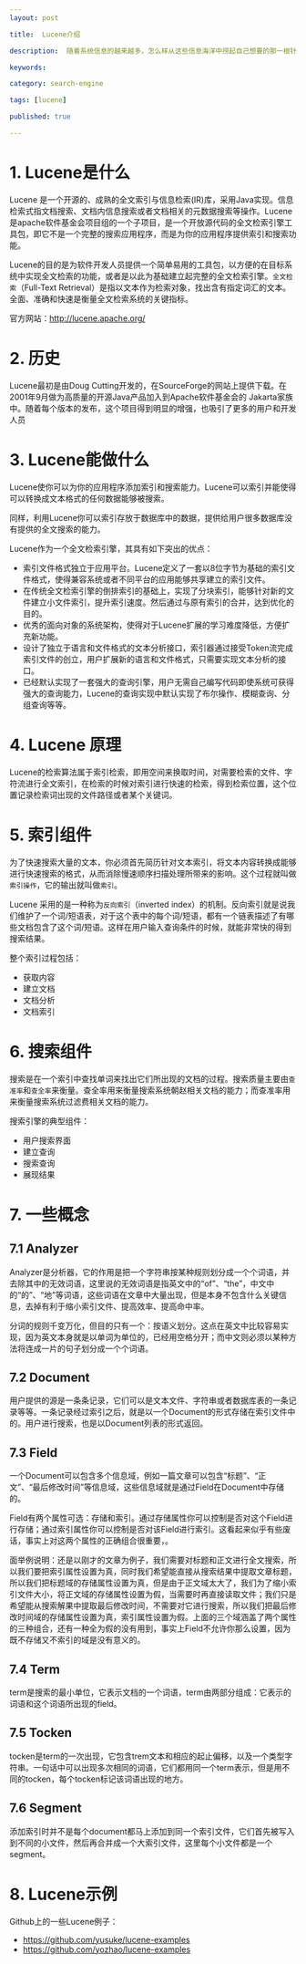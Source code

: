 ```yaml
---
layout: post

title:  Lucene介绍

description:  随着系统信息的越来越多，怎么样从这些信息海洋中捞起自己想要的那一根针就变得非常重要了，全文检索是通常用于解决此类问题的方案，而Lucene则为实现全文检索的工具，任何应用都可通过嵌入它来实现全文检索。

keywords:  

category: search-engine

tags: [lucene]

published: true

---
```


# 1. Lucene是什么

Lucene 是一个开源的、成熟的全文索引与信息检索(IR)库，采用Java实现。信息检索式指文档搜索、文档内信息搜索或者文档相关的元数据搜索等操作。Lucene是apache软件基金会项目组的一个子项目，是一个开放源代码的全文检索引擎工具包，即它不是一个完整的搜索应用程序，而是为你的应用程序提供索引和搜索功能。

Lucene的目的是为软件开发人员提供一个简单易用的工具包，以方便的在目标系统中实现全文检索的功能，或者是以此为基础建立起完整的全文检索引擎。`全文检索`（Full-Text Retrieval）是指以文本作为检索对象，找出含有指定词汇的文本。全面、准确和快速是衡量全文检索系统的关键指标。

官方网站：<http://lucene.apache.org/>

# 2. 历史

Lucene最初是由Doug Cutting开发的，在SourceForge的网站上提供下载。在2001年9月做为高质量的开源Java产品加入到Apache软件基金会的 Jakarta家族中。随着每个版本的发布，这个项目得到明显的增强，也吸引了更多的用户和开发人员

# 3. Lucene能做什么

Lucene使你可以为你的应用程序添加索引和搜索能力。Lucene可以索引并能使得可以转换成文本格式的任何数据能够被搜索。

同样，利用Lucene你可以索引存放于数据库中的数据，提供给用户很多数据库没有提供的全文搜索的能力。

Lucene作为一个全文检索引擎，其具有如下突出的优点：

- 索引文件格式独立于应用平台。Lucene定义了一套以8位字节为基础的索引文件格式，使得兼容系统或者不同平台的应用能够共享建立的索引文件。
- 在传统全文检索引擎的倒排索引的基础上，实现了分块索引，能够针对新的文件建立小文件索引，提升索引速度。然后通过与原有索引的合并，达到优化的目的。
- 优秀的面向对象的系统架构，使得对于Lucene扩展的学习难度降低，方便扩充新功能。
- 设计了独立于语言和文件格式的文本分析接口，索引器通过接受Token流完成索引文件的创立，用户扩展新的语言和文件格式，只需要实现文本分析的接口。
- 已经默认实现了一套强大的查询引擎，用户无需自己编写代码即使系统可获得强大的查询能力，Lucene的查询实现中默认实现了布尔操作、模糊查询、分组查询等等。

# 4. Lucene 原理 

Lucene的检索算法属于索引检索，即用空间来换取时间，对需要检索的文件、字符流进行全文索引，在检索的时候对索引进行快速的检索，得到检索位置，这个位置记录检索词出现的文件路径或者某个关键词。 

# 5. 索引组件

为了快速搜索大量的文本，你必须首先简历针对文本索引，将文本内容转换成能够进行快速搜索的格式，从而消除慢速顺序扫描处理所带来的影响。这个过程就叫做`索引操作`，它的输出就叫做`索引`。

Lucene 采用的是一种称为`反向索引`（inverted index）的机制。反向索引就是说我们维护了一个词/短语表，对于这个表中的每个词/短语，都有一个链表描述了有哪些文档包含了这个词/短语。这样在用户输入查询条件的时候，就能非常快的得到搜索结果。

整个索引过程包括：

- 获取内容
- 建立文档
- 文档分析
- 文档索引

# 6. 搜索组件

搜索是在一个索引中查找单词来找出它们所出现的文档的过程。搜索质量主要由`查准率`和`查全率`来衡量。查全率用来衡量搜索系统朝赵相关文档的能力；而查准率用来衡量搜索系统过滤费相关文档的能力。

搜索引擎的典型组件：

- 用户搜索界面
- 建立查询
- 搜索查询
- 展现结果

# 7. 一些概念

## 7.1 Analyzer

Analyzer是分析器，它的作用是把一个字符串按某种规则划分成一个个词语，并去除其中的无效词语，这里说的无效词语是指英文中的“of”、“the”，中文中的“的”、“地”等词语，这些词语在文章中大量出现，但是本身不包含什么关键信息，去掉有利于缩小索引文件、提高效率、提高命中率。

分词的规则千变万化，但目的只有一个：按语义划分。这点在英文中比较容易实现，因为英文本身就是以单词为单位的，已经用空格分开；而中文则必须以某种方法将连成一片的句子划分成一个个词语。

## 7.2 Document

用户提供的源是一条条记录，它们可以是文本文件、字符串或者数据库表的一条记录等等。一条记录经过索引之后，就是以一个Document的形式存储在索引文件中的。用户进行搜索，也是以Document列表的形式返回。

## 7.3 Field

一个Document可以包含多个信息域，例如一篇文章可以包含“标题”、“正文”、“最后修改时间”等信息域，这些信息域就是通过Field在Document中存储的。

Field有两个属性可选：存储和索引。通过存储属性你可以控制是否对这个Field进行存储；通过索引属性你可以控制是否对该Field进行索引。这看起来似乎有些废话，事实上对这两个属性的正确组合很重要，。

面举例说明：还是以刚才的文章为例子，我们需要对标题和正文进行全文搜索，所以我们要把索引属性设置为真，同时我们希望能直接从搜索结果中提取文章标题，所以我们把标题域的存储属性设置为真，但是由于正文域太大了，我们为了缩小索引文件大小，将正文域的存储属性设置为假，当需要时再直接读取文件；我们只是希望能从搜索解果中提取最后修改时间，不需要对它进行搜索，所以我们把最后修改时间域的存储属性设置为真，索引属性设置为假。上面的三个域涵盖了两个属性的三种组合，还有一种全为假的没有用到，事实上Field不允许你那么设置，因为既不存储又不索引的域是没有意义的。

## 7.4 Term

term是搜索的最小单位，它表示文档的一个词语，term由两部分组成：它表示的词语和这个词语所出现的field。

## 7.5 Tocken
tocken是term的一次出现，它包含trem文本和相应的起止偏移，以及一个类型字符串。一句话中可以出现多次相同的词语，它们都用同一个term表示，但是用不同的tocken，每个tocken标记该词语出现的地方。


## 7.6 Segment

添加索引时并不是每个document都马上添加到同一个索引文件，它们首先被写入到不同的小文件，然后再合并成一个大索引文件，这里每个小文件都是一个segment。

# 8. Lucene示例

Github上的一些Lucene例子：

- <https://github.com/yusuke/lucene-examples>
- <https://github.com/yozhao/lucene-examples>
